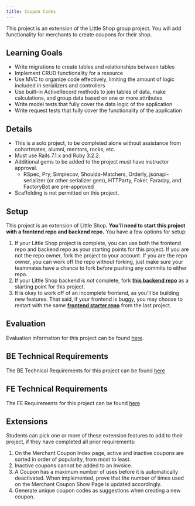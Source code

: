 ```yaml
---
title: Coupon Codes
---
```


This project is an extension of the Little Shop group project. You will add functionality for merchants to create coupons for their shop. 

## Learning Goals

* Write migrations to create tables and relationships between tables
* Implement CRUD functionality for a resource
* Use MVC to organize code effectively, limiting the amount of logic included in serializers and controllers
* Use built-in ActiveRecord methods to join tables of data, make calculations, and group data based on one or more attributes
* Write model tests that fully cover the data logic of the application
* Write request tests that fully cover the functionality of the application

## Details

* This is a solo project, to be completed alone without assistance from cohortmates, alumni, mentors, rocks, etc.
* Must use Rails 7.1.x and Ruby 3.2.2. 
* Additional gems to be added to the project must have instructor approval.
  * RSpec, Pry, Simplecov, Shoulda-Matchers, Orderly, jsonapi-serializer (or other serializer gem), HTTParty, Faker, Faraday, and FactoryBot are pre-approved
* Scaffolding is not permitted on this project.

## Setup

This project is an extension of Little Shop. **You'll need to start this project with a frontend repo and backend repo.** You have a few options for setup:

1. If your Little Shop project is complete, you can use both the frontend repo and backend repo as your starting points for this project. If you are not the repo owner, fork the project to your account. If you are the repo owner, you can work off the repo without forking, just make sure your teammates have a chance to fork before pushing any commits to either repo.
1. If your Little Shop backend is _not_ complete, fork **[this backend repo](https://github.com/turingschool-examples/little-shop-be-final-starter)** as a starting point for this project. 
1. It is okay to work off of an incomplete frontend, as you'll be building new features. That said, if your frontend is buggy, you may choose to restart with the same **[frontend starter repo](https://github.com/turingschool-examples/little-shop-fe-group-starter)** from the last project.


## Evaluation
Evaluation information for this project can be found [here](./evaluation).

## BE Technical Requirements
The BE Technical Requirements for this project can be found [here](./back_end_requirements)

## FE Technical Requirements
The FE Requirements for this project can be found [here](./front_end_requirements)

## Extensions

Students can pick one or more of these extension features to add to their project, if they have completed all prior requirements: 
1. On the Merchant Coupon Index page, active and inactive coupons are sorted in order of popularity, from most to least. 
2. Inactive coupons cannot be added to an Invoice. 
3. A Coupon has a maximum number of uses before it is automatically deactivated. When implemented, prove that the number of times used on the Merchant Coupon Show Page is updated accordingly. 
4. Generate unique coupon codes as suggestions when creating a new coupon.
